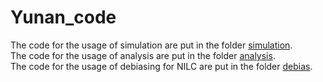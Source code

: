 # Yunan_code
The code for the usage of simulation are put in the folder [simulation](https://github.com/CMB-ML/Yunan_code/tree/main/simulation).  
The code for the usage of analysis are put in the folder [analysis](https://github.com/CMB-ML/Yunan_code/tree/main/analysis).  
The code for the usage of debiasing for NILC are put in the folder [debias](https://github.com/CMB-ML/Yunan_code/tree/main/debias).
